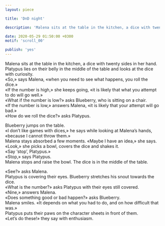 ```yaml
---
layout: piece

title: 'DnD night'

description: 'Malena sits at the table in the kitchen, a dice with twenty sides in her hand'

date: 2020-05-29 01:50:00 +0300
motif: 'scroll_00'

publish: 'yes'
---
```


Malena sits at the table in the kitchen, a dice with twenty sides in her hand. Platypus lies on their belly in the middle of the table and looks at the dice with curiosity.<br>
«So,» says Malena, «when you need to see what happens, you roll the dice.»<br>
«If the number is high,» she keeps going, «it is likely that what you attempt to do will go well.»<br>
«What if the number is low?» asks Blueberry, who is sitting on a chair.<br>
«If the number is low,» answers Malena, «it is likely that your attempt will go bad.»<br>
«How do we roll the dice?» asks Platypus.

Blueberry jumps on the table.<br>
«I don’t like games with dices,» he says while looking at Malena’s hands, «because I cannot throw them.»<br>
Malena stays absorbed a few moments. «Maybe I have an idea,» she says.<br>
«Look,» she picks a bowl, covers the dice and shakes it.<br>
«Say ‘stop’, Platypus.»<br>
«Stop,» says Platypus.<br>
Malena stops and raise the bowl. The dice is in the middle of the table.

«See?» asks Malena.<br>
Platypus is covering their eyes. Blueberry stretches his snout towards the dice.<br>
«What is the number?» asks Platypus with their eyes still covered.<br>
«Nine,» answers Malena.<br>
«Does something good or bad happen?» asks Blueberry.<br>
Malena smiles. «It depends on what you had to do, and on how difficult that was.»<br>
Platypus puts their paws on the character sheets in front of them.<br>
«Let’s do these!» they say with enthusiasm.

